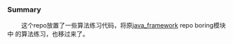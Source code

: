 ### Summary
&emsp;&emsp; 这个repo放置了一些算法练习代码，将原[java_framework](https://github.com/wang-0821/java_framework) repo boring模块中
的算法练习，也移过来了。